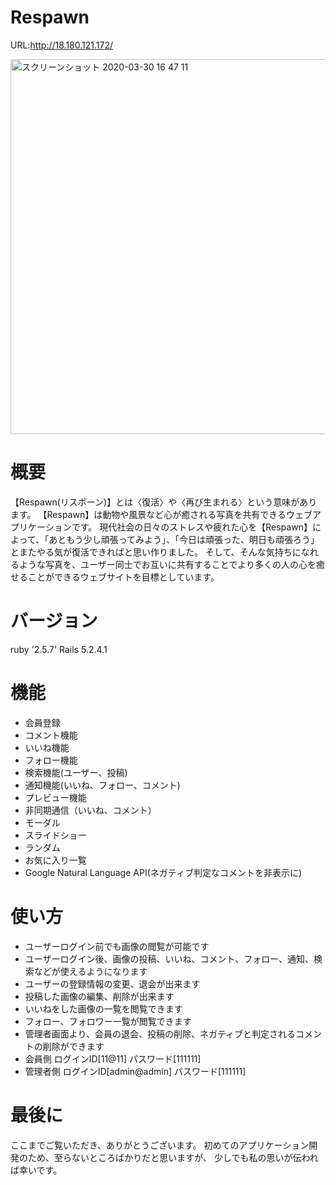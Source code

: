 # Respawn
URL:http://18.180.121.172/

<img width="600" alt="スクリーンショット 2020-03-30 16 47 11" src="https://user-images.githubusercontent.com/58395041/77888730-a7e30780-72a7-11ea-8cf8-8461a8cf6f7c.png">


# 概要
【Respawn(リスポーン)】とは〈復活〉や〈再び生まれる〉という意味があります。
【Respawn】は動物や風景など心が癒される写真を共有できるウェブアプリケーションです。
現代社会の日々のストレスや疲れた心を【Respawn】によって、「あともう少し頑張ってみよう」、「今日は頑張った、明日も頑張ろう」とまたやる気が復活できればと思い作りました。
そして、そんな気持ちになれるような写真を、ユーザー同士でお互いに共有することでより多くの人の心を癒せることができるウェブサイトを目標としています。


# バージョン
ruby '2.5.7'
Rails 5.2.4.1


# 機能
- 会員登録
- コメント機能
- いいね機能
- フォロー機能
- 検索機能(ユーザー、投稿)
- 通知機能(いいね、フォロー、コメント)
- プレビュー機能
- 非同期通信（いいね、コメント）
- モーダル
- スライドショー
- ランダム
- お気に入り一覧
- Google Natural Language API(ネガティブ判定なコメントを非表示に)


# 使い方
- ユーザーログイン前でも画像の閲覧が可能です
- ユーザーログイン後、画像の投稿、いいね、コメント、フォロー、通知、検索などが使えるようになります
- ユーザーの登録情報の変更、退会が出来ます
- 投稿した画像の編集、削除が出来ます
- いいねをした画像の一覧を閲覧できます
- フォロー、フォロワー一覧が閲覧できます
- 管理者画面より、会員の退会、投稿の削除、ネガティブと判定されるコメントの削除ができます
- 会員側 ログインID[11@11] パスワード[111111]
- 管理者側 ログインID[admin@admin] パスワード[111111]

# 最後に
ここまでご覧いただき、ありがとうございます。
初めてのアプリケーション開発のため、至らないところばかりだと思いますが、
少しでも私の思いが伝われば幸いです。
